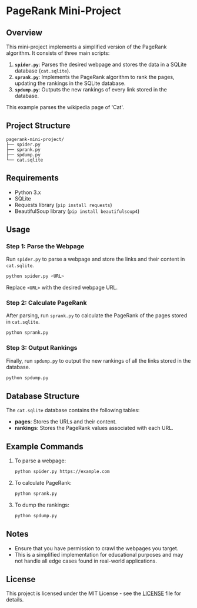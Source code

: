 # PageRank Mini-Project

## Overview

This mini-project implements a simplified version of the PageRank algorithm. It consists of three main scripts:

1. **`spider.py`**: Parses the desired webpage and stores the data in a SQLite database (`cat.sqlite`).
2. **`sprank.py`**: Implements the PageRank algorithm to rank the pages, updating the rankings in the SQLite database.
3. **`spdump.py`**: Outputs the new rankings of every link stored in the database.

This example parses the wikipedia page of 'Cat'.

## Project Structure

```
pagerank-mini-project/
├── spider.py
├── sprank.py
├── spdump.py
└── cat.sqlite
```

## Requirements

- Python 3.x
- SQLite
- Requests library (`pip install requests`)
- BeautifulSoup library (`pip install beautifulsoup4`)

## Usage

### Step 1: Parse the Webpage

Run `spider.py` to parse a webpage and store the links and their content in `cat.sqlite`.

```bash
python spider.py <URL>
```

Replace `<URL>` with the desired webpage URL.

### Step 2: Calculate PageRank

After parsing, run `sprank.py` to calculate the PageRank of the pages stored in `cat.sqlite`.

```bash
python sprank.py
```

### Step 3: Output Rankings

Finally, run `spdump.py` to output the new rankings of all the links stored in the database.

```bash
python spdump.py
```

## Database Structure

The `cat.sqlite` database contains the following tables:

- **pages**: Stores the URLs and their content.
- **rankings**: Stores the PageRank values associated with each URL.

## Example Commands

1. To parse a webpage:
   ```bash
   python spider.py https://example.com
   ```

2. To calculate PageRank:
   ```bash
   python sprank.py
   ```

3. To dump the rankings:
   ```bash
   python spdump.py
   ```

## Notes

- Ensure that you have permission to crawl the webpages you target.
- This is a simplified implementation for educational purposes and may not handle all edge cases found in real-world applications.

## License

This project is licensed under the MIT License - see the [LICENSE](LICENSE) file for details.